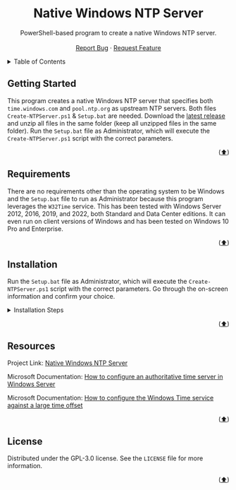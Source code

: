 <!---
This README.md file is based on https://github.com/othneildrew/Best-README-Template

Copyright (c) 2021 Othneil Drew

Permission is hereby granted, free of charge, to any person obtaining a copy
of this software and associated documentation files (the "Software"), to deal
in the Software without restriction, including without limitation the rights
to use, copy, modify, merge, publish, distribute, sublicense, and/or sell
copies of the Software, and to permit persons to whom the Software is
furnished to do so, subject to the following conditions:

The above copyright notice and this permission notice shall be included in all
copies or substantial portions of the Software.
-->

<a name="readme-top"></a>



<br />
<div align="center">
  <h1 align="center">Native Windows NTP Server</h3>

  <p align="center">
    PowerShell-based program to create a native Windows NTP server.
    <br />
    <br />
    <a href="https://github.com/aous-al-salek/Native-Windows-NTP-Server/issues">Report Bug</a>
    ·
    <a href="https://github.com/aous-al-salek/Native-Windows-NTP-Server/issues">Request Feature</a>
  </p>
</div>



<details>
  <summary>Table of Contents</summary>
  <ol>
    <li><a href="#getting-started">Getting Started</a></li>
    <li><a href="#requirements">Requirements</a></li>
    <li><a href="#installation">Installation</a></li>
    <li><a href="#resources">Resources</a></li>
    <li><a href="#license">License</a></li>
  </ol>
</details>



## Getting Started

This program creates a native Windows NTP server that specifies both `time.windows.com` and `pool.ntp.org` as upstream NTP servers. Both files `Create-NTPServer.ps1` & `Setup.bat` are needed. Download the [latest release](https://github.com/aous-al-salek/Native-Windows-NTP-Server/releases/latest) and unzip all files in the same folder (keep all unzipped files in the same folder). Run the `Setup.bat` file as Administrator, which will execute the `Create-NTPServer.ps1` script with the correct parameters.

<p align="right">(<a href="#readme-top">⬆️</a>)</p>



## Requirements

There are no requirements other than the operating system to be Windows and the `Setup.bat` file to run as Administrator because this program leverages the `W32Time` service. This has been tested with Windows Server 2012, 2016, 2019, and 2022, both Standard and Data Center editions. It can even run on client versions of Windows and has been tested on Windows 10 Pro and Enterprise.

<p align="right">(<a href="#readme-top">⬆️</a>)</p>



## Installation

Run the `Setup.bat` file as Administrator, which will execute the `Create-NTPServer.ps1` script with the correct parameters. Go through the on-screen information and confirm your choice.

<details>
  <summary>Installation Steps</summary>
  <ul>
    <p align="center"><img src="https://github.com/aous-al-salek/Native-Windows-NTP-Server/blob/main/images/1.PNG"/></p>
    <p align="center"><img src="https://github.com/aous-al-salek/Native-Windows-NTP-Server/blob/main/images/2.PNG"/></p>
    <p align="center"><img src="https://github.com/aous-al-salek/Native-Windows-NTP-Server/blob/main/images/3.PNG"/></p>
    <p align="center"><img src="https://github.com/aous-al-salek/Native-Windows-NTP-Server/blob/main/images/4.PNG"/></p>
    <p align="center"><img src="https://github.com/aous-al-salek/Native-Windows-NTP-Server/blob/main/images/5.PNG"/></p>
    <p align="center"><img src="https://github.com/aous-al-salek/Native-Windows-NTP-Server/blob/main/images/6.PNG"/></p>
    <p align="center"><img src="https://github.com/aous-al-salek/Native-Windows-NTP-Server/blob/main/images/7.PNG"/></p>
    <p align="center"><img src="https://github.com/aous-al-salek/Native-Windows-NTP-Server/blob/main/images/8.PNG"/></p>
    <p align="center"><img src="https://github.com/aous-al-salek/Native-Windows-NTP-Server/blob/main/images/9.PNG"/></p>
  </ul>
</details>

<p align="right">(<a href="#readme-top">⬆️</a>)</p>



## Resources

Project Link: [Native Windows NTP Server](https://github.com/aous-al-salek/Native-Windows-NTP-Server)

Microsoft Documentation: [How to configure an authoritative time server in Windows Server](https://learn.microsoft.com/en-us/troubleshoot/windows-server/identity/configure-authoritative-time-server)

Microsoft Documentation: [How to configure the Windows Time service against a large time offset](https://docs.microsoft.com/en-us/troubleshoot/windows-server/identity/configure-w32ime-against-huge-time-offset)

<p align="right">(<a href="#readme-top">⬆️</a>)</p>



## License

Distributed under the GPL-3.0 license. See the `LICENSE` file for more information.

<p align="right">(<a href="#readme-top">⬆️</a>)</p>
